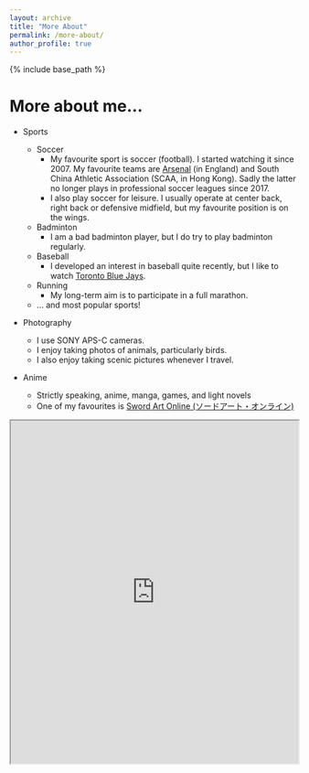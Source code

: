```yaml
---
layout: archive
title: "More About"
permalink: /more-about/
author_profile: true
---
```


{% include base_path %}

More about me...
======
* Sports
  * Soccer
    * My favourite sport is soccer (football). I started watching it since 2007. My favourite teams are [Arsenal](https://www.arsenal.com/) (in England) and South China Athletic Association (SCAA, in Hong Kong). Sadly the latter no longer plays in professional soccer leagues since 2017.
    * I also play soccer for leisure. I usually operate at center back, right back or defensive midfield, but my favourite position is on the wings.
  * Badminton
    * I am a bad badminton player, but I do try to play badminton regularly.
  * Baseball
    * I developed an interest in baseball quite recently, but I like to watch [Toronto Blue Jays](https://www.mlb.com/bluejays).
  * Running
    * My long-term aim is to participate in a full marathon.
  * ... and most popular sports!

* Photography
  * I use SONY APS-C cameras.
  * I enjoy taking photos of animals, particularly birds.
  * I also enjoy taking scenic pictures whenever I travel.

* Anime
  * Strictly speaking, anime, manga, games, and light novels
  * One of my favourites is [Sword Art Online (ソードアート・オンライン)](https://www.swordart-online.net/)

<iframe src="https://visitedplaces.com/embed/?map=world&projection=geoNaturalEarth1&theme=dark-green&water=1&graticule=0&names=1&duration=2000&placeduration=100&slider=0&autoplay=0&autozoom=none&autostep=0&home=CA&places=~DE_CA.daaa44_US_CN_HK_JP_MO_MY_KH_KR_SG_TW" style="width: 100%; height: 600px;"></iframe>